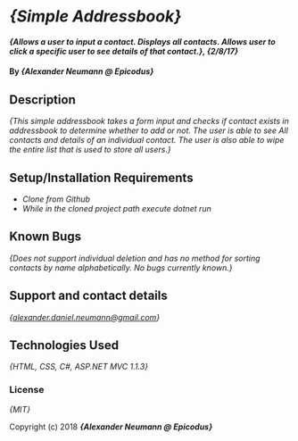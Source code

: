 # _{Simple Addressbook}_

#### _{Allows a user to input a contact. Displays all contacts. Allows user to click a specific user to see details of that contact.}, {2/8/17}_

#### By _**{Alexander Neumann @ Epicodus}**_

## Description

_{This simple addressbook takes a form input and checks if contact exists in addressbook to determine whether to add or not. The user is able to see All contacts and details of an individual contact. The user is also able to wipe the entire list that is used to store all users.}_

## Setup/Installation Requirements

* _Clone from Github_
* _While in the cloned project path execute dotnet run_

## Known Bugs

_{Does not support individual deletion and has no method for sorting contacts by name alphabetically. No bugs currently known.}_

## Support and contact details

_{alexander.daniel.neumann@gmail.com}_

## Technologies Used

_{HTML, CSS, C#, ASP.NET MVC 1.1.3}_

### License

*{MIT}*

Copyright (c) 2018 **_{Alexander Neumann @ Epicodus}_**
